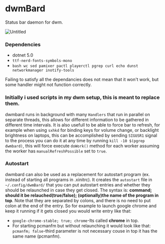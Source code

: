 # dwmBard
Status bar daemon for dwm.

![Untitled](https://user-images.githubusercontent.com/32412218/132667062-38fe37c3-84ea-4132-ad22-820b313ec3bb.png)


### Dependencies
- dotnet 5.0
- `ttf-nerd-fonts-symbols-mono`
- `bash wc sed pamixer pactl playerctl pgrep curl echo dunst networkmanager inotify-tools`

Failing to satisfy all the dependancies does not mean that it won't work, but some handler might not function correctly.

### Initially i used scripts in my dwm setup, this is meant to replace them.
dwmbard runs in background with many `Handlers` that run in parallel on separate threads, this allows for different information to be gathered in different time intervals. It is also usefull to be able to force bar to refresh, for example when using `sxhkd` for binding keys for volume change, or backlight brightness on laptops, this can be accomplished by sending `SIGUSR1` signal to the process you can do it at any time by running `kill -10 $(pgrep dwmbard)`, this will force execute `doWork()` method for each worker assuming the worker has `manualRefreshPossible` set to `true`.

### Autostart
dwmbard can also be used as a replacement for autostart program (ex. instead of starting all programs in .xinitrc).
It creates the `autostart` file in `~/.config/dwmBard/` that you can put autostart entries and whether they should be relaunched in case they get closed. The syntax is: **command; should it be relauched(true/false); (optionally)the name of the program in top**. Note that they are separated by colons, and there is no need to put colon at the end of the entry. So for example to launch google chrome and keep it running if it gets closed you would write entry like that:
- `google-chrome-stable; true; chrome`-Its called **chrome** in top.
- For starting pcmanfm but without relaunching it would look like that: `pcmanfm; false`-third parameter is not necessary couse in top it has the same name (pcmanfm).
